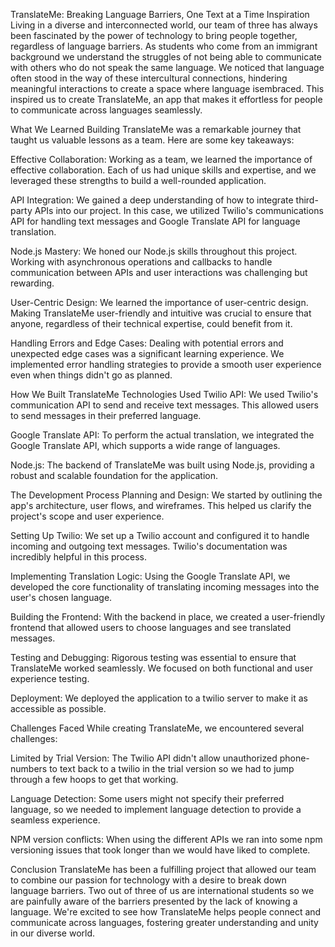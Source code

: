 TranslateMe: Breaking Language Barriers, One Text at a Time
Inspiration
Living in a diverse and interconnected world, our team of three has always been fascinated by the power of technology to bring people together, regardless of language barriers. As students who come from an immigrant background we understand the struggles of not being able to communicate with others who do not speak the same language. We noticed that language often stood in the way of these intercultural connections, hindering meaningful interactions to create a space where language isembraced. This inspired us to create TranslateMe, an app that makes it effortless for people to communicate across languages seamlessly.

What We Learned
Building TranslateMe was a remarkable journey that taught us valuable lessons as a team. Here are some key takeaways:

Effective Collaboration: Working as a team, we learned the importance of effective collaboration. Each of us had unique skills and expertise, and we leveraged these strengths to build a well-rounded application.

API Integration: We gained a deep understanding of how to integrate third-party APIs into our project. In this case, we utilized Twilio's communications API for handling text messages and Google Translate API for language translation.

Node.js Mastery: We honed our Node.js skills throughout this project. Working with asynchronous operations and callbacks to handle communication between APIs and user interactions was challenging but rewarding.

User-Centric Design: We learned the importance of user-centric design. Making TranslateMe user-friendly and intuitive was crucial to ensure that anyone, regardless of their technical expertise, could benefit from it.

Handling Errors and Edge Cases: Dealing with potential errors and unexpected edge cases was a significant learning experience. We implemented error handling strategies to provide a smooth user experience even when things didn't go as planned.

How We Built TranslateMe
Technologies Used
Twilio API: We used Twilio's communication API to send and receive text messages. This allowed users to send messages in their preferred language.

Google Translate API: To perform the actual translation, we integrated the Google Translate API, which supports a wide range of languages.

Node.js: The backend of TranslateMe was built using Node.js, providing a robust and scalable foundation for the application.

The Development Process
Planning and Design: We started by outlining the app's architecture, user flows, and wireframes. This helped us clarify the project's scope and user experience.

Setting Up Twilio: We set up a Twilio account and configured it to handle incoming and outgoing text messages. Twilio's documentation was incredibly helpful in this process.

Implementing Translation Logic: Using the Google Translate API, we developed the core functionality of translating incoming messages into the user's chosen language.

Building the Frontend: With the backend in place, we created a user-friendly frontend that allowed users to choose languages and see translated messages.

Testing and Debugging: Rigorous testing was essential to ensure that TranslateMe worked seamlessly. We focused on both functional and user experience testing.

Deployment: We deployed the application to a twilio server to make it as accessible as possible.

Challenges Faced
While creating TranslateMe, we encountered several challenges:

Limited by Trial Version: The Twilio API didn't allow unauthorized phone-numbers to text back to a twilio in the trial version so we had to jump through a few hoops to get that working.

Language Detection: Some users might not specify their preferred language, so we needed to implement language detection to provide a seamless experience.

NPM version conflicts: When using the different APIs we ran into some npm versioning issues that took longer than we would have liked to complete.

Conclusion
TranslateMe has been a fulfilling project that allowed our team to combine our passion for technology with a desire to break down language barriers. Two out of three of us are international students so we are painfully aware of the barriers presented by the lack of knowing a language. We're excited to see how TranslateMe helps people connect and communicate across languages, fostering greater understanding and unity in our diverse world.
